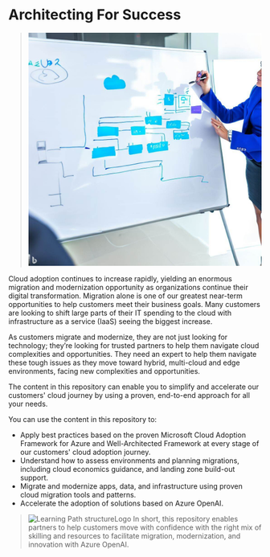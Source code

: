 # Architecting For Success
>![Logo](/media/architecting-for-success.jpeg)

Cloud adoption continues to increase rapidly, yielding an enormous migration and modernization opportunity as organizations continue their digital transformation. Migration alone is one of our greatest near-term opportunities to help customers meet their business goals. Many customers are looking to shift large parts of their IT spending to the cloud with infrastructure as a service (IaaS) seeing the biggest increase.  

As customers migrate and modernize, they are not just looking for technology; they’re looking for trusted partners to help them navigate cloud complexities and opportunities. They need an expert to help them navigate these tough issues as they move toward hybrid, multi-cloud and edge environments, facing new complexities and opportunities.

The content in this repository can enable you to simplify and accelerate our customers' cloud journey by using a proven, end-to-end approach for all your needs.

You can use the content in this repository to:

* Apply best practices based on the proven Microsoft Cloud Adoption Framework for Azure and Well-Architected Framework at every stage of our customers' cloud adoption journey.
* Understand how to assess environments and planning migrations, including cloud economics guidance, and landing zone build-out support.
* Migrate and modernize apps, data, and infrastructure using proven cloud migration tools and patterns.
* Accelerate the adoption of solutions based on Azure OpenAI.

>![Learning Path structureLogo](/media/lerning-path-structure.png)
In short, this repository enables partners to help customers move with confidence with the right mix of skilling and resources to facilitate migration, modernization, and innovation with Azure OpenAI.

